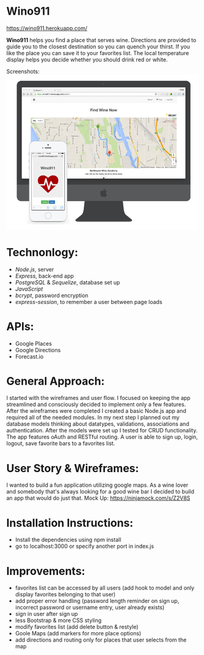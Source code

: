 # Wino911
https://wino911.herokuapp.com/

**Wino911** helps you find a place that serves wine. Directions are provided to guide you to the closest destination so you can quench your thirst. If you like the place you can save it to your favorites list.
The local temperature display helps you decide whether you should drink red or white.  

  
Screenshots: ![Alt](img/wino911.png "Phone and Desktop")



# Technonlogy:
* *Node.js*, server
* *Express*, back-end app
* *PostgreSQL* & *Sequelize*, database set up
* *JavaScript*
* *bcrypt*, password encryption
* *express-session*, to remember a user between page loads

# APIs:
* Google Places
* Google Directions
* Forecast.io

# General Approach:
 I started with the wireframes and user flow. I focused on keeping the app streamlined and consciously decided to implement only a few features. After the wireframes were completed I created a basic Node.js app and required all of the needed modules. In my next step I planned out my database models thinking about datatypes, validations, associations and authentication. After the models were set up I tested for CRUD functionality. 
 The app features oAuth and RESTful routing. A user is able to sign up, login, logout, save favorite bars to a favorites list. 

# User Story & Wireframes:
I wanted to build a fun application utilizing google maps. As a wine lover and somebody that's always looking for a good wine bar I decided to build an app that would do just that.
Mock Up: https://ninjamock.com/s/Z2V8S

# Installation Instructions:
* Install the dependencies using npm install
* go to localhost:3000 or specify another port in index.js



# Improvements:
* favorites list can be accessed by all users (add hook to model and only display favorites belonging to that user)
* add proper error handling (password length reminder on sign up, incorrect password or username entry, user already exists)
* sign in user after sign up
* less Bootstrap & more CSS styling
* modify favorites list (add delete button & restyle)
* Goole Maps (add markers for more place options)
* add directions and routing only for places that user selects from the map




